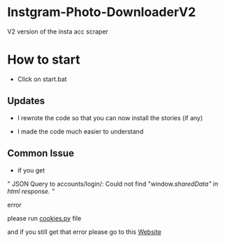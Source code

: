 # Instgram-Photo-DownloaderV2
V2 version of the insta acc scraper

# How to start

- Click on start.bat

## Updates

- I rewrote the code so that you can now install the stories (if any)

- I made the code much easier to understand

## Common Issue

- if you get

" JSON Query to accounts/login/: Could not find "window._sharedData" in html response. "_

error

please run [cookies.py](https://github.com/Mr-Zanzibar/Instagram-Photo-DownloaderV2/blob/main/cookies.py) file

and if you still get that error please go to this [Website](https://instaloader.github.io/search.html?q=login)


